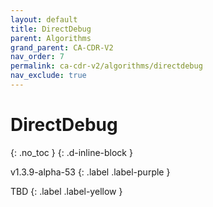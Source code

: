 ```yaml
---
layout: default
title: DirectDebug
parent: Algorithms
grand_parent: CA-CDR-V2
nav_order: 7
permalink: ca-cdr-v2/algorithms/directdebug
nav_exclude: true
---
```


# DirectDebug
{: .no_toc }
{: .d-inline-block }

<span style = "text-transform: lowercase">v1.3.9-alpha-53</span>
{: .label .label-purple }

TBD
{: .label .label-yellow }